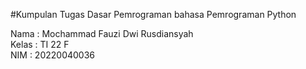 #Kumpulan Tugas Dasar Pemrograman bahasa Pemrograman Python

Nama : Mochammad Fauzi Dwi Rusdiansyah </br>
Kelas : TI 22 F </br>
NIM : 20220040036
